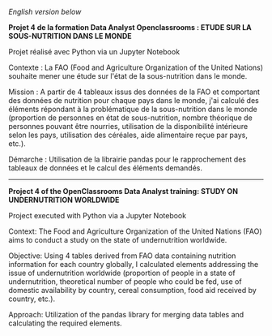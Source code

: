 *English version below*

**Projet 4 de la formation Data Analyst Openclassrooms : ETUDE SUR LA SOUS-NUTRITION DANS LE MONDE**

Projet réalisé avec Python via un Jupyter Notebook

Contexte : La FAO (Food and Agriculture Organization of the United Nations) souhaite mener une étude sur l'état de la sous-nutrition dans le monde.

Mission : A partir de 4 tableaux issus des données de la FAO et comportant des données de nutrition pour chaque pays dans le monde, j'ai calculé des éléments répondant à la problématique de la sous-nutrition dans le monde (proportion de personnes en état de sous-nutrition, nombre théorique de personnes pouvant être nourries, utilisation de la disponibilité intérieure selon les pays, utilisation des céréales, aide alimentaire reçue par pays, etc.).

Démarche : Utilisation de la librairie pandas pour le rapprochement des tableaux de données et le calcul des éléments demandés.


------------------------------------------------------------------------------------------------------------------------------



**Project 4 of the OpenClassrooms Data Analyst training: STUDY ON UNDERNUTRITION WORLDWIDE**

Project executed with Python via a Jupyter Notebook

Context: The Food and Agriculture Organization of the United Nations (FAO) aims to conduct a study on the state of undernutrition worldwide.

Objective: Using 4 tables derived from FAO data containing nutrition information for each country globally, I calculated elements addressing the issue of undernutrition worldwide (proportion of people in a state of undernutrition, theoretical number of people who could be fed, use of domestic availability by country, cereal consumption, food aid received by country, etc.).

Approach: Utilization of the pandas library for merging data tables and calculating the required elements.
